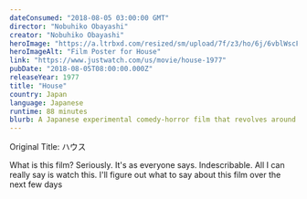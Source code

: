 ```yaml
---
dateConsumed: "2018-08-05 03:00:00 GMT"
director: "Nobuhiko Obayashi"
creator: "Nobuhiko Obayashi"
heroImage: "https://a.ltrbxd.com/resized/sm/upload/7f/z3/ho/6j/6vblWscFAbIm9V5CwHC7IImgAq9-0-230-0-345-crop.jpg?v=b505ff45b0"
heroImageAlt: "Film Poster for House"
link: "https://www.justwatch.com/us/movie/house-1977"
pubDate: "2018-08-05T08:00:00.000Z"
releaseYear: 1977
title: "House"
country: Japan
language: Japanese
runtime: 88 minutes
blurb: A Japanese experimental comedy-horror film that revolves around a group of seven schoolgirls who travel to one of their aunts' country homes, where they encounter supernatural events.
---
```


Original Title: ハウス

What is this film? Seriously. It's as everyone says. Indescribable. All I can really say is watch this. I'll figure out what to say about this film over the next few days
